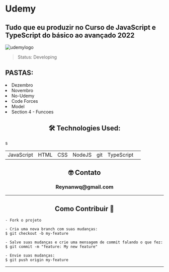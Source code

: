 # Udemy
## Tudo que eu produzir no Curso de JavaScript e TypeScript do básico ao avançado 2022
![udemylogo](https://user-images.githubusercontent.com/90296084/201919200-5917e66f-e248-43b1-9088-8f59a93ded95.jpeg)

> Status: Developing

<h2>PASTAS: </h2>
<article>
<li>Dezembro</li>
<li>Novembro</li>
<li>No-Udemy</li>
<li>Code Forces</li>
<li>Model</li>
<li>Section 4 - Funcoes</li>
</article>

<h2 align="center">🛠 Technologies Used:</h2>
<table align="center">
  <tr>
    <td>JavaScript</td>s
    <td>HTML</td>
    <td>CSS</td>
    <td>NodeJS</td>
    <td>git</td>
    <td>TypeScript<td>
  </tr>
</table>


<h2 align="center"> 🤓 Contato</h2> 
<h3 align="center">Reynanwq@gmail.com</h3>

---

<h2 align="center">Como Contribuir 💪</h2>

   ```
   - Fork o projeto 

   - Cria uma nova branch com suas mudanças:
   $ git checkout -b my-feature

   - Salve suas mudanças e crie uma mensagem de commit falando o que fez:
   $ git commit -m "feature: My new feature"

   - Envie suas mudanças:
   $ git push origin my-feature
   ```

---

